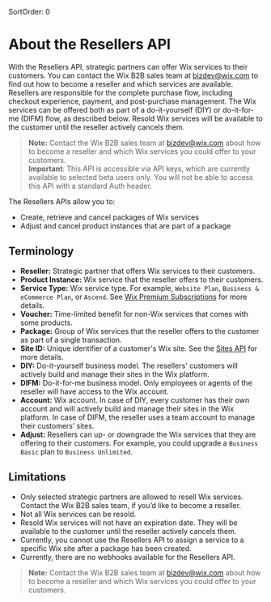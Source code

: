 SortOrder: 0
# About the Resellers API

With the Resellers API, strategic partners can offer Wix services to their customers. You can contact the Wix B2B sales team at bizdev@wix.com to find out how to become a reseller and which services are available. Resellers are responsible for the complete purchase flow, including checkout experience, payment, and post-purchase management. The Wix services can be offered both as part of a do-it-yourself (DIY) or do-it-for-me (DIFM) flow, as described below. Resold Wix services will be available to the customer until the reseller actively cancels them.

> **Note:** Contact the Wix B2B sales team at bizdev@wix.com about how to become a reseller and which Wix services you could offer to your customers.  
> **Important**: This API is accessible via API keys, which are currently available to selected beta users only. You will not be able to access this API with a standard Auth header.  
> 
The Resellers APIs allow you to:

* Create, retrieve and cancel packages of Wix services
* Adjust and cancel product instances that are part of a package


## Terminology

* **Reseller:** Strategic partner that offers Wix services to their customers.
* **Product Instance:** Wix service that the reseller offers to their customers.
* **Service Type:** Wix service type. For example, `Website Plan`, `Business & eCommerce Plan`, or `Ascend`. See [Wix Premium Subscriptions](/docs/link) for more details.
* **Voucher:** Time-limited benefit for non-Wix services that comes with some products.
* **Package:** Group of Wix services that the reseller offers to the customer as part of a single transaction. 
* **Site ID:** Unique identifier of a customer's Wix site. See the [Sites API](https://dev.wix.com/api/rest/account-level-apis/sites/query-sites) for more details.
* **DIY:** Do-it-yourself business model. The resellers' customers will actively build and manage their sites in the Wix platform.
* **DIFM:** Do-it-for-me business model. Only employees or agents of the reseller will have access to the Wix account.
* **Account:** Wix account. In case of DIY, every customer has their own account and will actively build and manage their sites in the Wix platform. In case of DIFM, the reseller uses a team account to manage their customers’ sites.
* **Adjust:** Resellers can up- or downgrade the Wix services that they are offering to their customers. For example, you could upgrade a `Business Basic` plan to `Business Unlimited`.


## Limitations

* Only selected strategic partners are allowed to resell Wix services. Contact the Wix B2B sales team, if you’d like to become a reseller.
* Not all Wix services can be resold.
* Resold Wix services will not have an expiration date. They will be available to the customer until the reseller actively cancels them.
* Currently, you cannot use the Resellers API to assign a service to a specific Wix site after a package has been created.
* Currently, there are no webhooks available for the Resellers API.

> **Note:** Contact the Wix B2B sales team at bizdev@wix.com about how to become a reseller and which Wix services you could offer to your customers.
